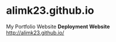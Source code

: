 # alimk23.github.io
My Portfolio Website
<strong>Deployment Website</strong> <br>
http://alimk23.github.io/
<br>
<br>
